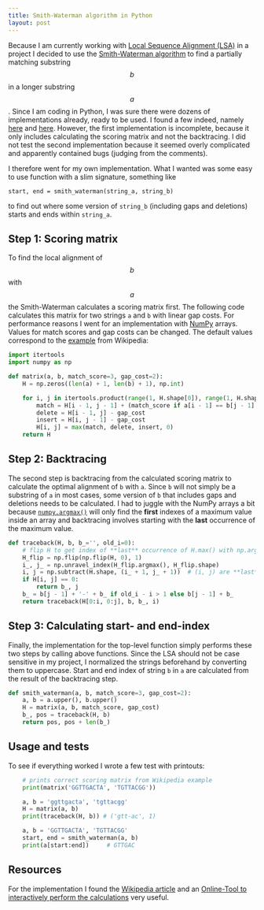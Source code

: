 ```yaml
---
title: Smith-Waterman algorithm in Python
layout: post
---
```


Because I am currently working with [Local Sequence Alignment (LSA)](https://en.wikipedia.org/wiki/Sequence_alignment) in a project I decided to use the [Smith-Waterman algorithm](https://en.wikipedia.org/wiki/Smith%E2%80%93Waterman_algorithm) to find a partially matching substring $$b$$ in a longer substring $$a$$. Since I am coding in Python, I was sure there were dozens of implementations already, ready to be used. I found a few indeed, namely [here](https://gist.github.com/nornagon/6326a643fc30339ece3021013ed9b48c) and [here](https://gist.github.com/radaniba/11019717). However, the first implementation is incomplete, because it only includes calculating the scoring matrix and not the backtracing. I did not test the second implementation because it seemed overly complicated and apparently contained bugs (judging from the comments).

I therefore went for my own implementation. What I wanted was some easy to use function with a slim signature, something like

`start, end = smith_waterman(string_a, string_b)`

to find out where some version of `string_b` (including gaps and deletions) starts and ends within `string_a`.

## Step 1: Scoring matrix

To find the local alignment of $$b$$ with $$a$$ the Smith-Waterman calculates a scoring matrix first. The following code calculates this matrix for two strings `a` and `b` with linear gap costs. For performance reasons I went for an implementation with [NumPy](http://www.numpy.org/) arrays. Values for match scores and gap costs can be changed. The default values correspond to the [example](https://en.wikipedia.org/wiki/Smith%E2%80%93Waterman_algorithm#Example) from Wikipedia:

```python
import itertools
import numpy as np

def matrix(a, b, match_score=3, gap_cost=2):
    H = np.zeros((len(a) + 1, len(b) + 1), np.int)

    for i, j in itertools.product(range(1, H.shape[0]), range(1, H.shape[1])):
        match = H[i - 1, j - 1] + (match_score if a[i - 1] == b[j - 1] else - match_score)
        delete = H[i - 1, j] - gap_cost
        insert = H[i, j - 1] - gap_cost
        H[i, j] = max(match, delete, insert, 0)
    return H
```

## Step 2: Backtracing

The second step is backtracing from the calculated scoring matrix to calculate the optimal alignment of `b` with `a`. Since `b` will not simply be a substring of `a` in most cases, some version of `b` that includes gaps and deletions needs to be calculated.
I had to juggle with the NumPy arrays a bit because [`numpy.argmax()`](https://docs.scipy.org/doc/numpy/reference/generated/numpy.argmax.html) will only find the **first** indexes of a maximum value inside an array and backtracing involves starting with the **last** occurrence of the maximum value.

```python
def traceback(H, b, b_='', old_i=0):
    # flip H to get index of **last** occurrence of H.max() with np.argmax()
    H_flip = np.flip(np.flip(H, 0), 1)
    i_, j_ = np.unravel_index(H_flip.argmax(), H_flip.shape)
    i, j = np.subtract(H.shape, (i_ + 1, j_ + 1))  # (i, j) are **last** indexes of H.max()
    if H[i, j] == 0:
        return b_, j
    b_ = b[j - 1] + '-' + b_ if old_i - i > 1 else b[j - 1] + b_
    return traceback(H[0:i, 0:j], b, b_, i)

```

## Step 3: Calculating start- and end-index

Finally, the implementation for the top-level function simply performs these two steps by calling above functions. Since the LSA should not be case sensitive in my project, I normalized the strings beforehand by converting them to uppercase. Start and end index of string `b` in `a` are calculated from the result of the backtracing step.

```python
def smith_waterman(a, b, match_score=3, gap_cost=2):
    a, b = a.upper(), b.upper()
    H = matrix(a, b, match_score, gap_cost)
    b_, pos = traceback(H, b)
    return pos, pos + len(b_)
```

## Usage and tests

To see if everything worked I wrote a few test with printouts:

```python
    # prints correct scoring matrix from Wikipedia example
    print(matrix('GGTTGACTA', 'TGTTACGG'))

    a, b = 'ggttgacta', 'tgttacgg'
    H = matrix(a, b)
    print(traceback(H, b)) # ('gtt-ac', 1)

    a, b = 'GGTTGACTA', 'TGTTACGG'
    start, end = smith_waterman(a, b)
    print(a[start:end])     # GTTGAC
```

## Resources

For the implementation I found the [Wikipedia article](https://en.wikipedia.org/wiki/Smith%E2%80%93Waterman_algorithm) and an [Online-Tool to interactively perform the calculations](http://rna.informatik.uni-freiburg.de/Teaching/index.jsp?toolName=Smith-Waterman) very useful.